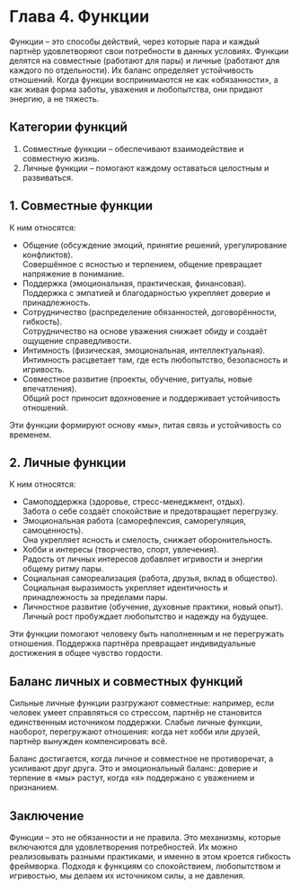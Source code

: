 # Глава 4. Функции

Функции – это способы действий, через которые пара и каждый партнёр удовлетворяют свои потребности в данных условиях. Функции делятся на совместные (работают для пары) и личные (работают для каждого по отдельности). Их баланс определяет устойчивость отношений. Когда функции воспринимаются не как «обязанности», а как живая форма заботы, уважения и любопытства, они придают энергию, а не тяжесть.

## Категории функций

1. Совместные функции – обеспечивают взаимодействие и совместную жизнь.
2. Личные функции – помогают каждому оставаться целостным и развиваться.

## 1. Совместные функции

К ним относятся:

- Общение (обсуждение эмоций, принятие решений, урегулирование конфликтов).  
  Совершённое с ясностью и терпением, общение превращает напряжение в понимание.  
- Поддержка (эмоциональная, практическая, финансовая).  
  Поддержка с эмпатией и благодарностью укрепляет доверие и принадлежность.  
- Сотрудничество (распределение обязанностей, договорённости, гибкость).  
  Сотрудничество на основе уважения снижает обиду и создаёт ощущение справедливости.  
- Интимность (физическая, эмоциональная, интеллектуальная).  
  Интимность расцветает там, где есть любопытство, безопасность и игривость.  
- Совместное развитие (проекты, обучение, ритуалы, новые впечатления).  
  Общий рост приносит вдохновение и поддерживает устойчивость отношений.  

Эти функции формируют основу «мы», питая связь и устойчивость со временем.

## 2. Личные функции

К ним относятся:

- Самоподдержка (здоровье, стресс-менеджмент, отдых).  
  Забота о себе создаёт спокойствие и предотвращает перегрузку.  
- Эмоциональная работа (саморефлексия, саморегуляция, самоценность).  
  Она укрепляет ясность и смелость, снижает оборонительность.  
- Хобби и интересы (творчество, спорт, увлечения).  
  Радость от личных интересов добавляет игривости и энергии общему ритму пары.  
- Социальная самореализация (работа, друзья, вклад в общество).  
  Социальная выразимость укрепляет идентичность и принадлежность за пределами пары.  
- Личностное развитие (обучение, духовные практики, новый опыт).  
  Личный рост пробуждает любопытство и надежду на будущее.  

Эти функции помогают человеку быть наполненным и не перегружать отношения. Поддержка партнёра превращает индивидуальные достижения в общее чувство гордости.

## Баланс личных и совместных функций

Сильные личные функции разгружают совместные: например, если человек умеет справляться со стрессом, партнёр не становится единственным источником поддержки. Слабые личные функции, наоборот, перегружают отношения: когда нет хобби или друзей, партнёр вынужден компенсировать всё.

Баланс достигается, когда личное и совместное не противоречат, а усиливают друг друга. Это и эмоциональный баланс: доверие и терпение в «мы» растут, когда «я» поддержано с уважением и признанием.

## Заключение

Функции – это не обязанности и не правила. Это механизмы, которые включаются для удовлетворения потребностей. Их можно реализовывать разными практиками, и именно в этом кроется гибкость фреймворка. Подходя к функциям со спокойствием, любопытством и игривостью, мы делаем их источником силы, а не давления.
